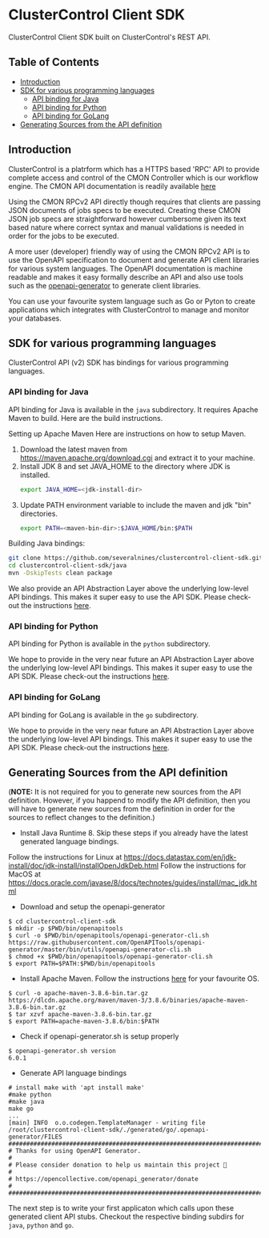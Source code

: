 # ClusterControl Client SDK
ClusterControl Client SDK built on ClusterControl's REST API.

## Table of Contents
- [Introduction](#introduction)
- [SDK for various programming languages](#sdk-for-various-proramming-languages)
  - [API binding for Java](#api-binding-for-java)
  - [API binding for Python](#api-binding-for-python)
  - [API binding for GoLang](#api-binding-for-golang)
- [Generating Sources from the API definition](#generating-sources-from-api-definition)

## Introduction
ClusterControl is a platrform which has a HTTPS based 'RPC' API to provide complete access and control of the CMON Controller which is our workflow engine.
The CMON API documentation is readily available [here](https://severalnines.com/downloads/cmon/cmon-docs/current/rpcv2.html)

Using the CMON RPCv2 API directly though requires that clients are passing JSON documents of jobs specs to be executed.
Creating these CMON JSON job specs are straightforward however cumbersome given its text based nature where correct syntax and manual validations is needed in order for the jobs to be executed.

A more user (developer) friendly way of using the CMON RPCv2 API is to use the OpenAPI specification to document and generate API client libraries for various system languages.
The OpenAPI documentation is machine readable and makes it easy formally describe an API and also use tools such as the [openapi-generator](https://github.com/OpenAPITools/openapi-generator) to generate client libraries.

You can use your favourite system language such as Go or Pyton to create applications which integrates with ClusterControl to manage and monitor your databases.

## SDK for various programming languages
ClusterControl API (v2) SDK has bindings for various programming languages.

### API binding for Java
API binding for Java is available in the `java` subdirectory. It requires Apache Maven to build. Here are the build instructions.

Setting up Apache Maven
Here are instructions on how to setup Maven.
1. Download the latest maven from <https://maven.apache.org/download.cgi> and extract it to your machine.
2. Install JDK 8 and set JAVA_HOME to the directory where JDK is installed.
   ```` bash
   export JAVA_HOME=<jdk-install-dir>
   ````
3. Update PATH environment variable to include the maven and jdk "bin" directories.
   ```` bash
   export PATH=<maven-bin-dir>:$JAVA_HOME/bin:$PATH
   ````

Building Java bindings:

   ```` bash
   git clone https://github.com/severalnines/clustercontrol-client-sdk.git
   cd clustercontrol-client-sdk/java
   mvn -DskipTests clean package
   ````

We also provide an API Abstraction Layer above the underlying low-level API bindings. This makes it super easy to use the API SDK. Please check-out the instructions [here](https://github.com/severalnines/clustercontrol-client-sdk/tree/main/java).

### API binding for Python
API binding for Python is available in the `python` subdirectory.

We hope to provide in the very near future an API Abstraction Layer above the underlying low-level API bindings. This makes it super easy to use the API SDK. Please check-out the instructions [here](https://github.com/severalnines/clustercontrol-client-sdk/tree/main/python).


### API binding for GoLang
API binding for GoLang is available in the `go` subdirectory.

We hope to provide in the very near future an API Abstraction Layer above the underlying low-level API bindings. This makes it super easy to use the API SDK. Please check-out the instructions [here](https://github.com/severalnines/clustercontrol-client-sdk/tree/main/go).


## Generating Sources from the API definition 
(**NOTE:** It is not required for you to generate new sources from the API definition. However, if you happend to modify the API definition, then you will have to generate new sources from the definition in order for the sources to reflect changes to the definition.)

* Install Java Runtime 8. Skip these steps if you already have the latest generated language bindings.

Follow the instructions for Linux at https://docs.datastax.com/en/jdk-install/doc/jdk-install/installOpenJdkDeb.html
Follow the instructions for MacOS at https://docs.oracle.com/javase/8/docs/technotes/guides/install/mac_jdk.html

* Download and setup the openapi-generator
```
$ cd clustercontrol-client-sdk
$ mkdir -p $PWD/bin/openapitools
$ curl -o $PWD/bin/openapitools/openapi-generator-cli.sh https://raw.githubusercontent.com/OpenAPITools/openapi-generator/master/bin/utils/openapi-generator-cli.sh
$ chmod +x $PWD/bin/openapitools/openapi-generator-cli.sh
$ export PATH=$PATH:$PWD/bin/openapitools

```
* Install Apache Maven. 
Follow the instructions [here](https://maven.apache.org/install.html) for your favourite OS.
```
$ curl -o apache-maven-3.8.6-bin.tar.gz https://dlcdn.apache.org/maven/maven-3/3.8.6/binaries/apache-maven-3.8.6-bin.tar.gz
$ tar xzvf apache-maven-3.8.6-bin.tar.gz
$ export PATH=apache-maven-3.8.6/bin:$PATH
```

* Check if openapi-generator.sh is setup properly
```
$ openapi-generator.sh version
6.0.1
```

* Generate API language bindings

```
# install make with 'apt install make'
#make python
#make java
make go
...
[main] INFO  o.o.codegen.TemplateManager - writing file /root/clustercontrol-client-sdk/./generated/go/.openapi-generator/FILES
################################################################################
# Thanks for using OpenAPI Generator.                                          #
# Please consider donation to help us maintain this project 🙏                 #
# https://opencollective.com/openapi_generator/donate                          #
################################################################################
```

The next step is to write your first applicaton which calls upon these generated client API stubs. Checkout the respective binding subdirs for `java`, `python` and `go`.
